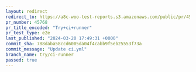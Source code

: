 ```yaml
---
layout: redirect
redirect_to: https://a8c-woo-test-reports.s3.amazonaws.com/public/pr/45768/e2e/index.html
pr_number: 45768
pr_title_encoded: "Try+ci+runner"
pr_test_type: e2e
last_published: "2024-03-20 17:49:31 +0000"
commit_sha: 788daba58ccd6005da04f4cabb9f5eb25553f73a
commit_message: "Update ci.yml"
branch_name: try/ci-runner
passed: true
---
```


